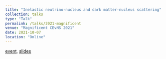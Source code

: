 ```yaml
---
title: "Inelastic neutrino-nucleus and dark matter-nucleus scattering"
collection: talks
type: "Talk"
permalink: /talks/2021-magnificent
venue: "Magnificent CEvNS 2021"
date: 2021-10-07
location: "Online"
---
```


[event](https://indico.cern.ch/event/1075677/), [slides](./slides/2021-magnificent.pdf)